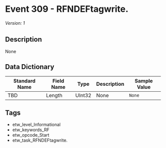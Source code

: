 # Event 309 - RFNDEFtagwrite.
###### Version: 1

## Description
None

## Data Dictionary
|Standard Name|Field Name|Type|Description|Sample Value|
|---|---|---|---|---|
|TBD|Length|UInt32|None|`None`|

## Tags
* etw_level_Informational
* etw_keywords_RF
* etw_opcode_Start
* etw_task_RFNDEFtagwrite.